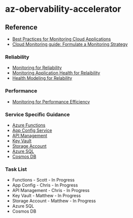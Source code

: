 # az-obervability-accelerator

## Reference

- [Best Practices for Monitoring Cloud Applications](https://docs.microsoft.com/en-us/azure/architecture/best-practices/monitoring)
- [Cloud Monitoring guide: Formulate a Monitoring Strategy](https://docs.microsoft.com/en-us/azure/cloud-adoption-framework/strategy/monitoring-strategy)

### Reliability

- [Monitoring for Reliability](https://docs.microsoft.com/en-us/azure/architecture/framework/resiliency/monitor-checklist)
- [Monitoring Application Health for Relaibility](https://docs.microsoft.com/en-us/azure/architecture/framework/resiliency/monitoring)
- [Health Modeling for Relability](https://docs.microsoft.com/en-us/azure/architecture/framework/resiliency/monitor-model)

### Performance

- [Monitoring for Performance Efficiency](https://docs.microsoft.com/en-us/azure/architecture/framework/scalability/monitor)

### Service Specific Guidance

- [Azure Functions](services/az-functions.md)
- [App Config Service](services/app-config.md)
- [API Management](services/api-management.md)
- [Key Vault](services/key-vault.md)
- [Storage Account](services/storage.md)
- [Azure SQL](services/sql-db.md)
- [Cosmos DB](services/cosmos-db.md)


### Task List

- Functions - Scott - In Progress
- App Config - Chris - In Progress
- API Management - Chris - In Progress
- Key Vault - Matthew - In Progress
- Storage Account - Matthew - In Progress
- Azure SQL
- Cosmos DB
